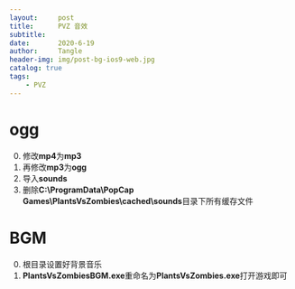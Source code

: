 ```yaml
---
layout:     post
title:      PVZ 音效
subtitle:   
date:       2020-6-19
author:     Tangle
header-img: img/post-bg-ios9-web.jpg
catalog: true
tags:
    - PVZ
---
```


# ogg

0. 修改**mp4**为**mp3**
0. 再修改**mp3**为**ogg**
0. 导入**sounds**
0. 删除**C:\ProgramData\PopCap Games\PlantsVsZombies\cached\sounds**目录下所有缓存文件

# BGM

0. 根目录设置好背景音乐
0. **PlantsVsZombiesBGM.exe**重命名为**PlantsVsZombies.exe**打开游戏即可
